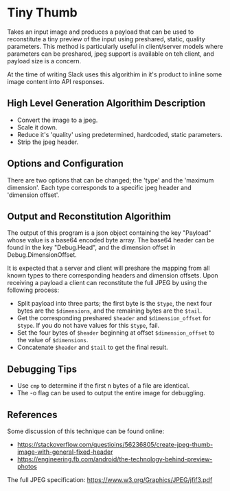 # Tiny Thumb
Takes an input image and produces a payload that can be used to reconstitute a tiny preview of the input using preshared, static, quality parameters. This method is particularly useful in client/server models where parameters can be preshared, jpeg support is available on teh client, and payload size is a concern.

At the time of writing Slack uses this algorithim in it's product to inline some image content into API responses.

## High Level Generation Algorithim Description
- Convert the image to a jpeg.
- Scale it down.
- Reduce it's 'quality' using predetermined, hardcoded, static parameters.
- Strip the jpeg header.

## Options and Configuration
There are two options that can be changed; the 'type' and the 'maximum dimension'. Each type corresponds to a specific jpeg header and 'dimension offset'.

## Output and Reconstitution Algorithim
The output of this program is a json object containing the key "Payload" whose value is a base64 encoded byte array. The base64 header can be found in the key "Debug.Head", and the dimension offset in Debug.DimensionOffset.

It is expected that a server and client will preshare the mapping from all known types to there corresponding headers and dimension offsets. Upon receiving a payload a client can reconstitute the full JPEG by using the following process:

- Split payload into three parts; the first byte is the `$type`, the next four bytes are the `$dimensions`, and the remaining bytes are the `$tail`.
- Get the corresponding preshared `$header` and `$dimension_offset` for `$type`. If you do not have values for this `$type`, fail.
- Set the four bytes of `$header` beginning at offset `$dimension_offset` to the value of `$dimensions`.
- Concatenate `$header` and `$tail` to get the final result.

## Debugging Tips
- Use `cmp` to determine if the first n bytes of a file are identical.
- The -o flag can be used to output the entire image for debuggling.

## References
Some discussion of this technique can be found online:
- https://stackoverflow.com/questioins/56236805/create-jpeg-thumb-image-with-general-fixed-header
- https://engineering.fb.com/android/the-technology-behind-preview-photos

The full JPEG specification: https://www.w3.org/Graphics/JPEG/jfif3.pdf
